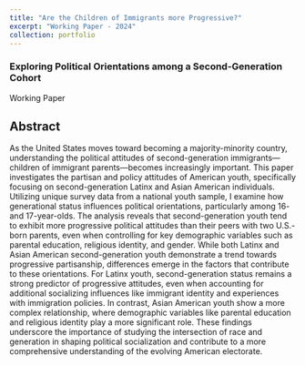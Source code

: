 ```yaml
---
title: "Are the Children of Immigrants more Progressive?"
excerpt: "Working Paper - 2024"
collection: portfolio
---
```

### Exploring Political Orientations among a Second-Generation Cohort
Working Paper
## Abstract
As the United States moves toward becoming a majority-minority country, understanding the political attitudes of second-generation immigrants—children of immigrant parents—becomes increasingly important. This paper investigates the partisan and policy attitudes of American youth, specifically focusing on second-generation Latinx and Asian American individuals. Utilizing unique survey data from a national youth sample, I examine how generational status influences political orientations, particularly among 16- and 17-year-olds. The analysis reveals that second-generation youth tend to exhibit more progressive political attitudes than their peers with two U.S.-born parents, even when controlling for key demographic variables such as parental education, religious identity, and gender. While both Latinx and Asian American second-generation youth demonstrate a trend towards progressive partisanship, differences emerge in the factors that contribute to these orientations. For Latinx youth, second-generation status remains a strong predictor of progressive attitudes, even when accounting for additional socializing influences like immigrant identity and experiences with immigration policies. In contrast, Asian American youth show a more complex relationship, where demographic variables like parental education and religious identity play a more significant role. These findings underscore the importance of studying the intersection of race and generation in shaping political socialization and contribute to a more comprehensive understanding of the evolving American electorate.
